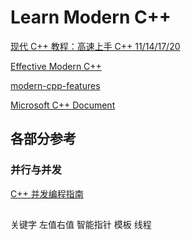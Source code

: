# Learn Modern C++

[现代 C++ 教程：高速上手 C++ 11/14/17/20](https://changkun.de/modern-cpp/)

[Effective Modern C++](https://github.com/kelthuzadx/EffectiveModernCppChinese)

[modern-cpp-features](https://github.com/AnthonyCalandra/modern-cpp-features)

[Microsoft C++ Document](https://docs.microsoft.com/zh-cn/cpp/cpp/welcome-back-to-cpp-modern-cpp?view=msvc-170)

## 各部分参考
### 并行与并发
[C++ 并发编程指南](https://github.com/forhappy/Cplusplus-Concurrency-In-Practice)

##

关键字
左值右值
智能指针
模板
线程